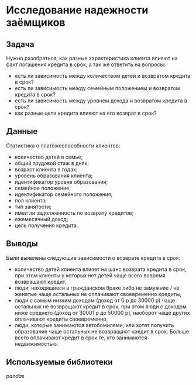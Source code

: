 # Исследование надежности заёмщиков

## Задача 

Нужно разобраться, как разные характеристика клиента влияют на факт погашения кредита в срок, а так же ответить на вопросы:

- есть ли зависимость между количеством детей и возвратом кредита в срок?
- есть ли зависимость между семейным положением и возвратом кредита в срок?
- есть ли зависимость между уровнем дохода и возвратом кредита в срок?
- как разные цели кредита влияют на его возврат в срок?

## Данные

Статистика о платёжеспособности клиентов:
- количество детей в семье;
- общий трудовой стаж в днях;
- возраст клиента в годах;
- уровень образования клиента;
- идентификатор уровня образования;
- семейное положение;
- идентификатор семейного положения;
- пол клиента;
- тип занятости;
- имел ли задолженность по возврату кредитов;
- ежемесячный доход;
- цель получения кредита.

## Выводы

Были выявлены следующие зависимости о возврате кредита в срок:
- количество детей клиента влияет на шанс возврата кредита в срок, при этом клиенты у которых нет детей чаще всего вовремя возвращают кредит,
- люди, находящиеся в гражданском браке либо не замужние / не женатые чаще остальных не оплачивают своевременно кредиты,
- люди с самым низким доходом (доход от 0 р до 30000 р) чаще остальных не возвращают кредит в срок, при этом люди с доходом ниже среднего (доход от 30001 р до 50000 р), наоборот чаще других оплачивают кредиты своевременно,
- люди, которые занимаются автобомилями, или хотят получить образование чаще остальных не возвращают кредит в срок. Больше всего оплачивают кредит в срок те, кто занимаются недвижимостью.

## Используемые библиотеки

*pandas* 

